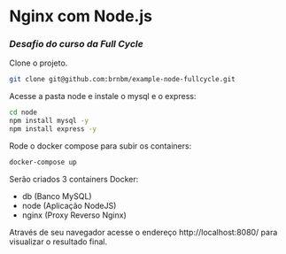 # Nginx com Node.js 
### _Desafio do curso da Full Cycle_

Clone o projeto.
```sh
git clone git@github.com:brnbm/example-node-fullcycle.git
```
Acesse a pasta node e instale o mysql e o express:
```sh
cd node
npm install mysql -y
npm install express -y
```

Rode o docker compose para subir os containers:
```sh
docker-compose up
```
Serão criados 3 containers Docker:
- db (Banco MySQL)
- node (Aplicação NodeJS)
- nginx (Proxy Reverso Nginx)

Através de seu navegador acesse o endereço http://localhost:8080/ para visualizar o resultado final.
